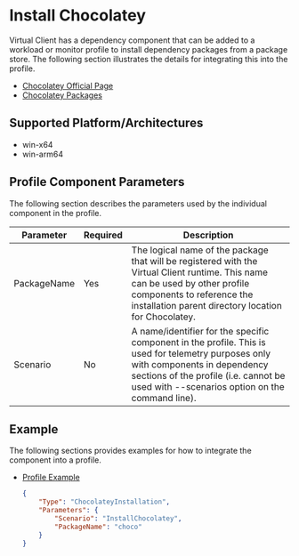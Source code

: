 ﻿# Install Chocolatey
Virtual Client has a dependency component that can be added to a workload or monitor profile to install dependency packages from a package store. The following section illustrates the
details for integrating this into the profile.

- [Chocolatey Official Page](https://chocolatey.org/)
- [Chocolatey Packages](https://community.chocolatey.org/packages)

## Supported Platform/Architectures
* win-x64
* win-arm64

## Profile Component Parameters
The following section describes the parameters used by the individual component in the profile.

| **Parameter** | **Required** | **Description**                                                                                                 |
|---------------|--------------|-----------------------------------------------------------------------------------------------------------------|
| PackageName   | Yes          | The logical name of the package that will be registered with the Virtual Client runtime. This name can be used by other profile components to reference the installation parent directory location for Chocolatey. |
| Scenario      | No           | A name/identifier for the specific component in the profile. This is used for telemetry purposes only with components in dependency sections of the profile (i.e. cannot be used with --scenarios option on the command line). |


## Example
The following sections provides examples for how to integrate the component into a profile.

* [Profile Example](https://github.com/microsoft/VirtualClient/blob/main/src/VirtualClient/VirtualClient.Main/profiles/PERF-CPU-LAPACK.json)

  <div class="code-section">

  ```json
  {
      "Type": "ChocolateyInstallation",
      "Parameters": {
          "Scenario": "InstallChocolatey",
          "PackageName": "choco"
      }
  }
  ```
  </div>